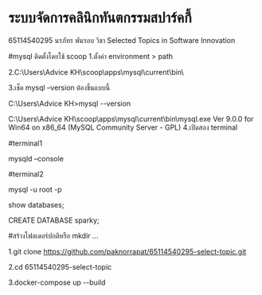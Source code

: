# ระบบจัดการคลินิกทันตกรรมสปาร์คกี้ 
65114540295 นรภัทร พันรอบ
วิชา Selected Topics in Software Innovation

#mysql ติดตั้งโดยใช้ scoop 
1.ตั้งค่า environment > path

2.C:\Users\Advice KH\scoop\apps\mysql\current\bin\

3.เช็ค mysql –version ต้องขึ้นแบบนี้

C:\Users\Advice KH>mysql --version

C:\Users\Advice KH\scoop\apps\mysql\current\bin\mysql.exe  Ver 9.0.0 for Win64 on x86_64 (MySQL Community Server - GPL)
4.เปิดสอง terminal

#terminal1

mysqld –console

#terminal2

mysql -u root -p 

show databases;

CREATE DATABASE sparky;

#สร้างโฟลเดอร์ปกติหรือ mkdir …

1.git clone https://github.com/paknorrapat/65114540295-select-topic.git

2.cd 65114540295-select-topic

3.docker-compose up --build

